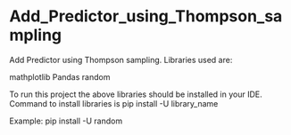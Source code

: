 # Add_Predictor_using_Thompson_sampling
Add Predictor using Thompson sampling.
Libraries used are:

mathplotlib
Pandas
random

To run this project the above libraries should be installed in your IDE. Command to install libraries is pip install -U library_name

Example: pip install -U random


